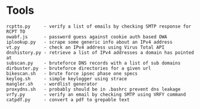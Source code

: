 # Tools
    rcptto.py     - verify a list of emails by checking SMTP response for RCPT TO
    owabf.js      - password guess against cookie auth based OWA
    iplookup.py   - scrape some generic info about an IPv4 address
    vt.py         - check an IPv4 address using Virus Total API
    dnshistory.py - retrieve a list of IPv4 addresses a domain has pointed at
    subscan.py    - bruteforce DNS records with a list of sub domains
    dirbuster.py  - bruteforce directories for a given url
    bikescan.sh   - brute force ipsec phase one specs
    keylog.sh     - simple keylogger using strace
    mangler.sh    - wordlist generator
    proxydns.sh   - probably should be in .bashrc prevent dns leakage
    vrfy.py       - verify an email by checking SMTP using VRFY command
    catpdf.py     - convert a pdf to grepable text
